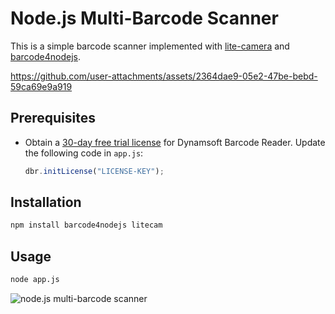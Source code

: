 # Node.js Multi-Barcode Scanner
This is a simple barcode scanner implemented with [lite-camera](https://www.npmjs.com/package/litecam) and [barcode4nodejs](https://www.npmjs.com/package/barcode4nodejs).

https://github.com/user-attachments/assets/2364dae9-05e2-47be-bebd-59ca69e9a919


## Prerequisites
- Obtain a [30-day free trial license](https://www.dynamsoft.com/customer/license/trialLicense/?product=dcv&package=cross-platform) for Dynamsoft Barcode Reader. Update the following code in `app.js`:
    
    ```js
    dbr.initLicense("LICENSE-KEY");
    ```
    

## Installation

```bash
npm install barcode4nodejs litecam
```

## Usage

```bash
node app.js
```

![node.js multi-barcode scanner](https://www.dynamsoft.com/codepool/img/2025/01/nodejs-multi-barcode-scanner.png)
